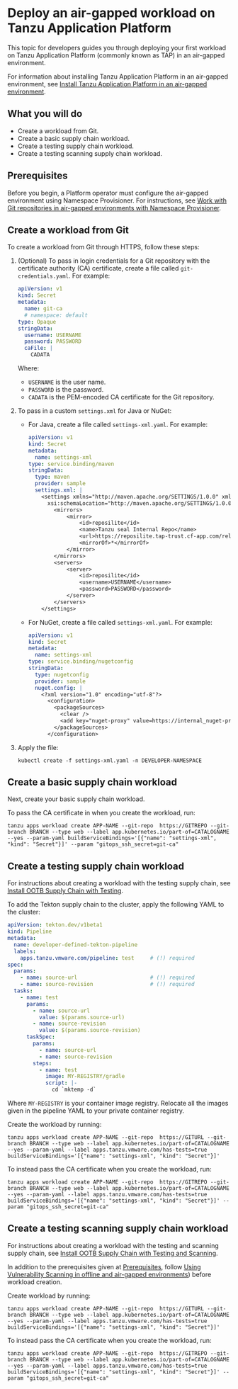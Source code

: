 # Deploy an air-gapped workload on Tanzu Application Platform

This topic for developers guides you through deploying your first workload on Tanzu Application Platform
(commonly known as TAP) in an air-gapped environment.

For information about installing Tanzu Application Platform in an air-gapped environment, see
[Install Tanzu Application Platform in an air-gapped environment](../install-offline/profile.hbs.md).

## <a id="you-will"></a>What you will do

- Create a workload from Git.
- Create a basic supply chain workload.
- Create a testing supply chain workload.
- Create a testing scanning supply chain workload.

## <a id="prereqs"></a>Prerequisites

Before you begin, a Platform operator must configure the air-gapped environment using Namespace Provisioner.
For instructions, see [Work with Git repositories in air-gapped environments with Namespace Provisioner](../namespace-provisioner/use-case7.hbs.md).

## <a id="create-workload"></a>Create a workload from Git

To create a workload from Git through HTTPS, follow these steps:

1. (Optional) To pass in login credentials for a Git repository with the certificate authority (CA)
   certificate, create a file called `git-credentials.yaml`. For example:

    ```yaml
    apiVersion: v1
    kind: Secret
    metadata:
      name: git-ca
      # namespace: default
    type: Opaque
    stringData:
      username: USERNAME
      password: PASSWORD
      caFile: |
        CADATA
    ```

    Where:

    - `USERNAME` is the user name.
    - `PASSWORD` is the password.
    - `CADATA` is the PEM-encoded CA certificate for the Git repository.

1. To pass in a custom `settings.xml` for Java or NuGet:

    - For Java, create a file called `settings-xml.yaml`. For example:

        ```yaml
        apiVersion: v1
        kind: Secret
        metadata:
          name: settings-xml
        type: service.binding/maven
        stringData:
          type: maven
          provider: sample
          settings.xml: |
            <settings xmlns="http://maven.apache.org/SETTINGS/1.0.0" xmlns:xsi="http://www.w3.org/2001/XMLSchema-instance"
              xsi:schemaLocation="http://maven.apache.org/SETTINGS/1.0.0 https://maven.apache.org/xsd/settings-1.0.0.xsd">
                <mirrors>
                    <mirror>
                        <id>reposilite</id>
                        <name>Tanzu seal Internal Repo</name>
                        <url>https://reposilite.tap-trust.cf-app.com/releases</url>
                        <mirrorOf>*</mirrorOf>
                    </mirror>
                </mirrors>
                <servers>
                    <server>
                        <id>reposilite</id>
                        <username>USERNAME</username>
                        <password>PASSWORD</password>
                    </server>
                </servers>
            </settings>
        ```

    - For NuGet, create a file called `settings-xml.yaml`. For example:

        ```yaml
        apiVersion: v1
        kind: Secret
        metadata:
          name: settings-xml
        type: service.binding/nugetconfig
        stringData:
          type: nugetconfig
          provider: sample
          nuget.config: |
            <?xml version="1.0" encoding="utf-8"?>
              <configuration>
                <packageSources>
                  <clear />
                  <add key="nuget-proxy" value=https://internal_nuget-proxy_fqdn/repository/nuget.org-proxy/index.json />
                </packageSources>
              </configuration>
        ```

1. Apply the file:

    ```console
    kubectl create -f settings-xml.yaml -n DEVELOPER-NAMESPACE
    ```

## <a id="create-basic-wkload"></a>Create a basic supply chain workload

Next, create your basic supply chain workload.

To pass the CA certificate in when you create the workload, run:

```console
tanzu apps workload create APP-NAME --git-repo  https://GITREPO --git-branch BRANCH --type web --label app.kubernetes.io/part-of=CATALOGNAME --yes --param-yaml buildServiceBindings='[{"name": "settings-xml", "kind": "Secret"}]' --param "gitops_ssh_secret=git-ca"
```

## <a id="create-test-wkload"></a>Create a testing supply chain workload

For instructions about creating a workload with the testing supply chain, see [Install OOTB Supply Chain with Testing](add-test-and-security.hbs.md#install-OOTB-test).

To add the Tekton supply chain to the cluster, apply the following YAML to the cluster:

```yaml
apiVersion: tekton.dev/v1beta1
kind: Pipeline
metadata:
  name: developer-defined-tekton-pipeline
  labels:
    apps.tanzu.vmware.com/pipeline: test     # (!) required
spec:
  params:
    - name: source-url                       # (!) required
    - name: source-revision                  # (!) required
  tasks:
    - name: test
      params:
        - name: source-url
          value: $(params.source-url)
        - name: source-revision
          value: $(params.source-revision)
      taskSpec:
        params:
          - name: source-url
          - name: source-revision
        steps:
          - name: test
            image: MY-REGISTRY/gradle
            script: |-
              cd `mktemp -d`
```

Where `MY-REGISTRY` is your container image registry. Relocate all the images given in the pipeline YAML to your private container registry.

Create the workload by running:

```console
tanzu apps workload create APP-NAME --git-repo  https://GITURL --git-branch BRANCH --type web --label app.kubernetes.io/part-of=CATALOGNAME --yes --param-yaml --label apps.tanzu.vmware.com/has-tests=true buildServiceBindings='[{"name": "settings-xml", "kind": "Secret"}]'
```

To instead pass the CA certificate when you create the workload, run:

```console
tanzu apps workload create APP-NAME --git-repo  https://GITREPO --git-branch BRANCH --type web --label app.kubernetes.io/part-of=CATALOGNAME --yes --param-yaml --label apps.tanzu.vmware.com/has-tests=true buildServiceBindings='[{"name": "settings-xml", "kind": "Secret"}]' --param "gitops_ssh_secret=git-ca"
```

## <a id="create-test-scan-wkload"></a>Create a testing scanning supply chain workload

For instructions about creating a workload with the testing and scanning supply chain, see [Install OOTB Supply Chain with Testing and Scanning](add-test-and-security.hbs.md#install-OOTB-test-scan).

In addition to the prerequisites given at [Prerequisites](add-test-and-security.hbs.md#prereqs-install-OOTB-test-scan),
follow [Using Vulnerability Scanning in offline and air-gapped environments](../install-offline/scan-offline-airgap.hbs.md))
before workload creation.

Create workload by running:

```console
tanzu apps workload create APP-NAME --git-repo  https://GITURL --git-branch BRANCH --type web --label app.kubernetes.io/part-of=CATALOGNAME --yes --param-yaml --label apps.tanzu.vmware.com/has-tests=true buildServiceBindings='[{"name": "settings-xml", "kind": "Secret"}]'
```

To instead pass the CA certificate when you create the workload, run:

```console
tanzu apps workload create APP-NAME --git-repo  https://GITREPO --git-branch BRANCH --type web --label app.kubernetes.io/part-of=CATALOGNAME --yes --param-yaml --label apps.tanzu.vmware.com/has-tests=true buildServiceBindings='[{"name": "settings-xml", "kind": "Secret"}]' --param "gitops_ssh_secret=git-ca"
```
